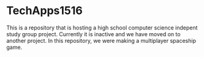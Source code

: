 # TechApps1516
This is a repository that is hosting a high school computer science indepent study group project. Currently it is inactive and we have moved on to another project. In this repository, we were making a multiplayer spaceship game.
